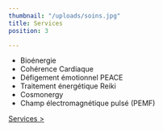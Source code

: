 ```yaml
---
thumbnail: "/uploads/soins.jpg"
title: Services
position: 3

---
```

* Bioénergie
* Cohérence Cardiaque
* Défigement émotionnel PEACE
* Traitement énergétique Reiki
* Cosmonergy
* Champ électromagnétique pulsé (PEMF)

[Services >](/services)